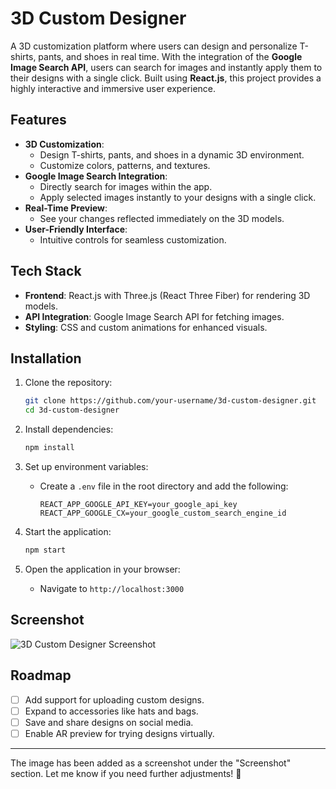 

# 3D Custom Designer  

A 3D customization platform where users can design and personalize T-shirts, pants, and shoes in real time. With the integration of the **Google Image Search API**, users can search for images and instantly apply them to their designs with a single click. Built using **React.js**, this project provides a highly interactive and immersive user experience.  

## Features  
- **3D Customization**:  
  - Design T-shirts, pants, and shoes in a dynamic 3D environment.  
  - Customize colors, patterns, and textures.  
- **Google Image Search Integration**:  
  - Directly search for images within the app.  
  - Apply selected images instantly to your designs with a single click.  
- **Real-Time Preview**:  
  - See your changes reflected immediately on the 3D models.  
- **User-Friendly Interface**:  
  - Intuitive controls for seamless customization.  

## Tech Stack  
- **Frontend**: React.js with Three.js (React Three Fiber) for rendering 3D models.  
- **API Integration**: Google Image Search API for fetching images.  
- **Styling**: CSS and custom animations for enhanced visuals.  

## Installation  

1. Clone the repository:  
   ```bash  
   git clone https://github.com/your-username/3d-custom-designer.git  
   cd 3d-custom-designer  
   ```  

2. Install dependencies:  
   ```bash  
   npm install  
   ```  

3. Set up environment variables:  
   - Create a `.env` file in the root directory and add the following:  
     ```plaintext  
     REACT_APP_GOOGLE_API_KEY=your_google_api_key  
     REACT_APP_GOOGLE_CX=your_google_custom_search_engine_id  
     ```  

4. Start the application:  
   ```bash  
   npm start  
   ```  

5. Open the application in your browser:  
   - Navigate to `http://localhost:3000`  

## Screenshot  

![3D Custom Designer Screenshot](https://m0nishkumar.github.io/portfolio//projectImages/pimage4.png)  

## Roadmap  
- [ ] Add support for uploading custom designs.  
- [ ] Expand to accessories like hats and bags.  
- [ ] Save and share designs on social media.  
- [ ] Enable AR preview for trying designs virtually.    

---  

The image has been added as a screenshot under the "Screenshot" section. Let me know if you need further adjustments! 🚀
